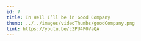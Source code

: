 ```yaml
---
id: 7
title: In Hell I’ll be in Good Company
thumb: ../../images/videoThumbs/goodCompany.png
link: https://youtu.be/cZPU4P0VaQA
---
```

